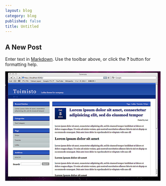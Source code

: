 ```yaml
---
layout: blog
category: blog
published: false
title: Untitled
---
```


## A New Post

Enter text in [Markdown](http://daringfireball.net/projects/markdown/). Use the toolbar above, or click the **?** button for formatting help.

![Hezkej obrazek](/media/screenshot.jpg)